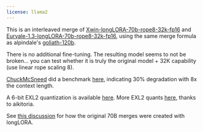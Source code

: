 ```yaml
---
license: llama2
---
```


This is an interleaved merge of [Xwin-longLORA-70b-rope8-32k-fp16](https://huggingface.co/grimulkan/Xwin-longLORA-70b-rope8-32k-fp16) and [Euryale-1.3-longLORA-70b-rope8-32k-fp16](https://huggingface.co/grimulkan/Euryale-1.3-longLORA-70b-rope8-32k-fp16), using the same merge formula as alpindale's [goliath-120b](https://huggingface.co/alpindale/goliath-120b).

There is no additional fine-tuning. The resulting model seems to not be broken... you can test whether it is truly the original model + 32K capability (use linear rope scaling 8).

[ChuckMcSneed](https://huggingface.co/ChuckMcSneed) did a benchmark [here](https://huggingface.co/grimulkan/Goliath-longLORA-120b-rope8-32k-fp16/discussions/1), indicating 30% degradation with 8x the context length.

A 6-bit EXL2 quantization is available [here](https://huggingface.co/grimulkan/Goliath-longLORA-120b-rope8-2k-6bpw_h8_exl2). More EXL2 quants [here](https://huggingface.co/aikitoria/Goliath-longLORA-120b-rope8-32k-exl2), thanks to aikitoria.

See [this discussion](https://huggingface.co/grimulkan/aurelian-v0.5-70b-rope8-32K-fp16/discussions/2) for how the original 70B merges were created with longLORA.